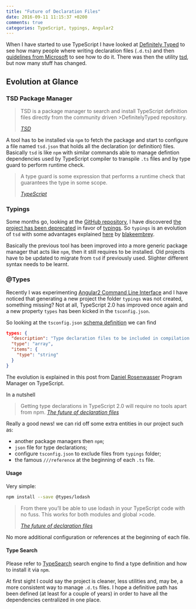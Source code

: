 ```yaml
---
title: "Future of Declaration Files"
date: 2016-09-11 11:15:37 +0200
comments: true
categories: TypeScript, typings, Angular2
---
```

When I have started to use TypeScript I have looked at [Definitely Typed](http://definitelytyped.org/) to see how many  people where writing declaration files (`.d.ts`) and then [guidelines from Microsoft](https://typescript.codeplex.com/wikipage?title=Writing%20Definition%20%28.d.ts%29%20Files) to see how to do it. There was then the utility [tsd](https://github.com/DefinitelyTyped/tsd), but now many stuff has changed.

<!-- more -->
## Evolution at Glance
### TSD Package Manager

>TSD is a package manager to search and install TypeScript definition files directly from the community driven >DefinitelyTyped repository.
>
><cite>[TSD](https://github.com/DefinitelyTyped/tsd)</cite>

A tool has to be installed via `npm` to fetch the package and start to configure a file named `tsd.json` that holds all the declaration (or definition) files. Basically `tsd` is like `npm` with similar commands able to manage defintion dependencies used by TypeScript compiler to transpile `.ts` files and by type guard to perform runtime check.

>A type guard is some expression that performs a runtime check that guarantees the type in some scope.
>
><cite>[TypeScript](https://www.typescriptlang.org/docs/handbook/advanced-types.html)</cite>

### Typings
Some months go, looking at the [GitHub repository](https://github.com/DefinitelyTyped/tsd), I have discovered [the project has been deprecated](https://github.com/DefinitelyTyped/tsd/issues/269) in favor of [typings](https://github.com/typings/typings). So `typings` is an evolution of `tsd` with some advantages explained [here](https://github.com/typings/typings/issues/72) by [blakeembrey](https://github.com/blakeembrey).

Basically the previous tool has been improved into a more generic package manager that acts like `npm`, then it still requires to be installed. Old projects have to be updated to migrate from `tsd` if previously used. Slighter different syntax needs to be learnt.

### @Types
Recently I was experimenting [Angular2 Command Line Interface](https://github.com/angular/angular-cli) and I have noticed that generating a new project the folder `typings` was not created, something missing? Not at all, TypeScript 2.0 has improved once again and a new property `types` has been kicked in the `tsconfig.json`.

So looking at the `tsconfig.json` [schema definition](http://json.schemastore.org/tsconfig) we can find
```json
types: {
  "description": "Type declaration files to be included in compilation. Requires TypeScript version 2.0 or later.",
  "type": "array",
  "items": {
    "type": "string"
  }
}
```
The evolution is explained in this post from [Daniel Rosenwasser](https://blogs.msdn.microsoft.com/typescript/2016/06/15/the-future-of-declaration-files/) Program Manager on TypeScript.

In a nutshell

>Getting type declarations in TypeScript 2.0 will require no tools apart from npm.
><cite>[The future of declaration files](https://blogs.msdn.microsoft.com/typescript/2016/06/15/the-future-of-declaration-files)</cite>

Really a good news! we can rid off some extra entities in our project such as:

- another package managers then `npm`;
- `json` file for type declarations;
- configure `tsconfig.json` to exclude files from `typings` folder;
- the famous `///reference` at the beginning of each `.ts` file.

#### Usage
Very simple:
```bash
npm install --save @types/lodash
```

>From there you’ll be able to use lodash in your TypeScript code with no fuss. This works for both modules and global >code.
>
><cite>[The future of declaration files](https://blogs.msdn.microsoft.com/typescript/2016/06/15/the-future-of-declaration-files)</cite>


No more additional configuration or references at the beginning of each file.

#### Type Search
Please refer to [TypeSearch](http://microsoft.github.io/TypeSearch/) search engine to find a type definition and how to install it via `npm`.

At first sight I could say the project is cleaner, less utilities and, may be, a more consistent way to manage `.d.ts` files. I hope a definitive path has been defined (at least for a couple of years) in order to have all the dependencies centralized in one place.
